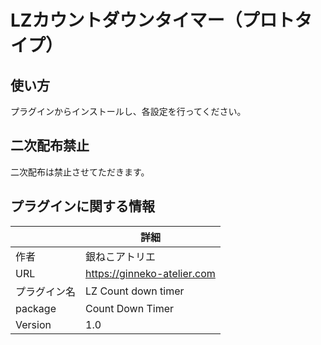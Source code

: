 # LZカウントダウンタイマー（プロトタイプ）

## 使い方
プラグインからインストールし、各設定を行ってください。

## 二次配布禁止
二次配布は禁止させてただきます。

## プラグインに関する情報
| |詳細|
| -| -|
| 作者| 銀ねこアトリエ|
| URL| https://ginneko-atelier.com|
| プラグイン名| LZ Count down timer|
| package | Count Down Timer|
| Version| 1.0|
